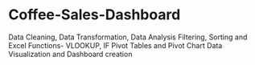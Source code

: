 # Coffee-Sales-Dashboard
Data Cleaning, Data Transformation, Data Analysis Filtering, Sorting and Excel Functions- VLOOKUP, IF Pivot Tables and Pivot Chart Data Visualization and Dashboard creation
